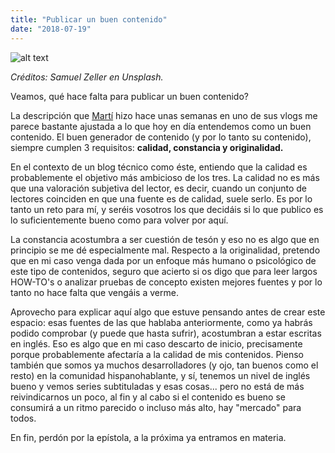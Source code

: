 ```yaml
---
title: "Publicar un buen contenido"
date: "2018-07-19"
---
```


![alt text](https://images.unsplash.com/photo-1504257365157-1496a50d48f2?ixlib=rb-0.3.5&ixid=eyJhcHBfaWQiOjEyMDd9&s=cd9045b6436e90624f908f6ede529f97&auto=format&fit=crop&w=310&q=80)

_Créditos: Samuel Zeller en Unsplash._

Veamos, qué hace falta para publicar un buen contenido?

La descripción que [Martí](https://www.youtube.com/user/CdeCiencia) hizo hace unas semanas en uno de sus vlogs me parece bastante ajustada a lo que hoy en día entendemos como un buen contenido. El buen generador de contenido (y por lo tanto su contenido), siempre cumplen 3 requisitos: **calidad, constancia y originalidad.**

En el contexto de un blog técnico como éste, entiendo que la calidad es probablemente el objetivo más ambicioso de los tres. La calidad no es más que una valoración subjetiva del lector, es decir, cuando un conjunto de lectores coinciden en que una fuente es de calidad, suele serlo. Es por lo tanto un reto para mí, y seréis vosotros los que decidáis si lo que publico es lo suficientemente bueno como para volver por aquí.

La constancia acostumbra a ser cuestión de tesón y eso no es algo que en principio se me dé especialmente mal. Respecto a la originalidad, pretendo que en mi caso venga dada por un enfoque más humano o psicológico de este tipo de contenidos, seguro que acierto si os digo que para leer largos HOW-TO's o analizar pruebas de concepto existen mejores fuentes y por lo tanto no hace falta que vengáis a verme.

Aprovecho para explicar aquí algo que estuve pensando antes de crear este espacio: esas fuentes de las que hablaba anteriormente, como ya habrás podido comprobar (y puede que hasta sufrir), acostumbran a estar escritas en inglés. Eso es algo que en mi caso descarto de inicio, precisamente porque probablemente afectaría a la calidad de mis contenidos. Pienso también que somos ya muchos desarrolladores (y ojo, tan buenos como el resto) en la comunidad hispanohablante, y sí, tenemos un nivel de inglés bueno y vemos series subtituladas y esas cosas... pero no está de más reivindicarnos un poco, al fin y al cabo si el contenido es bueno se consumirá a un ritmo parecido o incluso más alto, hay "mercado" para todos.

En fin, perdón por la epístola, a la próxima ya entramos en materia.
